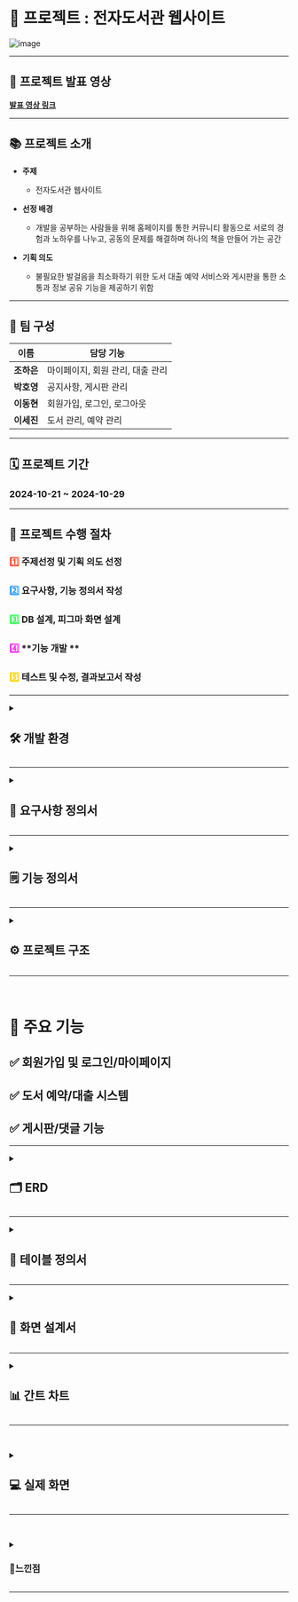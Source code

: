 # 📖 **프로젝트 : 전자도서관 웹사이트**

![image](https://github.com/user-attachments/assets/88de6e81-be21-4b89-b512-f8431c7484fd)


---

## 🎥 **프로젝트 발표 영상**  
[**발표 영상 링크**](https://youtu.be/VkmCQ2mdMZw)



---

## 📚 **프로젝트 소개**
- **주제**
    - 전자도서관 웹사이트
    
- **선정 배경**
    - 개발을 공부하는 사람들을 위해 홈페이지를 통한 커뮤니티 활동으로 서로의 경험과 노하우를 나누고, 공동의 문제를 해결하며 하나의 책을 만들어 가는 공간
    
- **기획 의도**
    - 불필요한 발걸음을 최소화하기 위한 도서 대출 예약 서비스와 게시판을 통한 소통과 정보 공유 기능을 제공하기 위함
---

## 👥 **팀 구성**
| **이름**   | **담당 기능**                       |
|-----------|----------------------------------|
| **조하은** | 마이페이지, 회원 관리, 대출 관리 |
| **박호영** | 공지사항, 게시판 관리 |
| **이동현** | 회원가입, 로그인, 로그아웃 |
| **이세진** | 도서 관리, 예약 관리 |

---

## 🗓️ **프로젝트 기간**
###  **2024-10-21 ~ 2024-10-29**

---
## 🚀 **프로젝트 수행 절차**
 ### <span style="color:#FF5733;">1️⃣</span> **주제선정 및 기획 의도 선정**  
 ### <span style="color:#33A1FF;">2️⃣</span> **요구사항, 기능 정의서 작성**  
 ### <span style="color:#33FF57;">3️⃣</span> **DB 설계, 피그마 화면 설계**  
 ### <span style="color:#FF33F6;">4️⃣</span> **기능 개발 **  
 ### <span style="color:#FFD700;">5️⃣</span> **테스트 및 수정, 결과보고서 작성**


---

<details>
<summary><h2>🛠️ <strong>개발 환경</strong></h2></summary>
  
  
  ### Java, JSP, JavaScript, HTML5, CSS3, MySQL

</details>

--- 

<details>
<summary><h2>📑 <strong>요구사항 정의서</strong></h2></summary>
  
   ![image](https://github.com/user-attachments/assets/495439ec-a54c-422c-95b3-b0a956b99cd6)

</details>


---

<details>
<summary><h2>🗒️ <strong>기능 정의서</strong></h2></summary>
  
  - 기능 정의서
 
    ![image](https://github.com/user-attachments/assets/1e109c67-eea7-48e2-9567-4f17d96349b2)
    ![image](https://github.com/user-attachments/assets/973df756-798e-459b-b553-3d6f6eb77899)


</details>

---

<details>
<summary><h2>⚙ <strong>프로젝트 구조</strong></h2></summary>
  
![image](https://github.com/user-attachments/assets/4df2531a-ae44-4600-a7cb-7f224a48ce25)
![image](https://github.com/user-attachments/assets/e92e64b1-b361-4ca9-a8c7-7453d657f627)



</details>

---

&nbsp;
# 🎯 **주요 기능**
## ✅ 회원가입 및 로그인/마이페이지
## ✅ 도서 예약/대출 시스템
## ✅ 게시판/댓글 기능

--- 

<details>
<summary><h2>🗂️ <strong>ERD</strong></h2></summary>
  
  ![image](https://github.com/user-attachments/assets/004f2b24-2b56-4361-9d88-ffe83ba7298b)

</details>

---

<details>
  <summary><h2>📃 <strong>테이블 정의서</strong></h2></summary>

  **users**  
  ![image](https://github.com/user-attachments/assets/082db524-28be-495e-8d41-0db0b9afa0da)
  
  **user_auth**  
  ![image](https://github.com/user-attachments/assets/ba694529-57ea-4dbb-9f72-b2a28b8342f9)

  **wish list**  
  ![image](https://github.com/user-attachments/assets/5cdc3bf0-09ce-4401-b242-86b208bec168)

  **rental list**  
  ![image](https://github.com/user-attachments/assets/6dbb6559-cb41-4fcb-971e-814754e9e208)

  **book**  
  ![image](https://github.com/user-attachments/assets/eb927411-2b15-41d9-8857-ec18a7a658e1)

  **book stock**  
  ![image](https://github.com/user-attachments/assets/1ef94fbc-4041-40e5-9f85-b05242f7d8e6)

  **hope book**  
  ![image](https://github.com/user-attachments/assets/6962a7dd-0886-433a-bd91-bed49d5792dd)

  **board**  
  ![image](https://github.com/user-attachments/assets/0603606f-d8ed-4e05-999e-10f70b9e7887)

  **comment**  
  ![image](https://github.com/user-attachments/assets/c68d09ea-1325-4973-b7bb-ce8f95d44a0a)

  **files**  
  ![image](https://github.com/user-attachments/assets/89fd1c94-7338-42f3-b22e-98603e40b1aa)

</details>                                                                                                                    

---

<details>
  <summary><h2>📃 <strong>화면 설계서</strong></h2></summary>

  ![image](https://github.com/user-attachments/assets/746ce722-63b4-45fc-b7d2-a20dfa57cb3e)
  ![image](https://github.com/user-attachments/assets/19e5c7a9-a81c-4adc-8dfc-16385f2acdd2)


</details>

--- 

<details>
<summary><h2>📊 <strong>간트 차트</strong></h2></summary>
  
  ![image](https://github.com/user-attachments/assets/81bb3cba-11ed-438d-af4d-9ce1ad572033)



</details>

---

&nbsp;

<details>
    
<summary><h2>💻 <strong>실제 화면</strong></h2></summary>

![image](https://github.com/user-attachments/assets/e5ef1037-4e0a-42ed-ac8a-842dcd6645f5)
![image](https://github.com/user-attachments/assets/db75e2b9-8f6f-46e8-bf07-7bb0fbed6271)
![image](https://github.com/user-attachments/assets/bd077a8d-8ed0-421b-bba7-3cdad6fa105a)
![image](https://github.com/user-attachments/assets/7e356dc9-5053-4801-bcc8-ab2a78df7d48)
![image](https://github.com/user-attachments/assets/f61ab739-317c-4f0a-8c20-d3f578d1ea92)
![image](https://github.com/user-attachments/assets/2daa07ee-4855-4384-b586-13dde28b3200)
![image](https://github.com/user-attachments/assets/dd511ede-c083-4a84-9c63-eb463905ec8a)
![image](https://github.com/user-attachments/assets/fb74c3e5-d86a-44a9-8163-0622e13a07b6)
![image](https://github.com/user-attachments/assets/cf756960-e1fd-4d6a-b5ff-722c0b5e21f7)
![image](https://github.com/user-attachments/assets/4aecd390-dcaf-4d0b-b17a-3a508b62f931)
![image](https://github.com/user-attachments/assets/aa7f0aa3-4e68-4ded-ac5b-b624b651823e)
![image](https://github.com/user-attachments/assets/2176ace6-01c7-4411-8245-a51f19df4bc4)
![image](https://github.com/user-attachments/assets/63dfbf23-ca4d-4795-a73e-c0396b437bdf)
![image](https://github.com/user-attachments/assets/194c4100-94cd-4655-a325-cef185ae1afa)
![image](https://github.com/user-attachments/assets/f381f7cf-0ba0-4317-a2c8-b11a380b14d0)
![image](https://github.com/user-attachments/assets/9ccc74fe-e520-4dc0-b9a1-73e4f17b08dd)
![image](https://github.com/user-attachments/assets/35368de2-1526-41fc-9607-2f78f99811b6)
![image](https://github.com/user-attachments/assets/57f91d25-33fd-4792-83c9-389981d29fc7)
![image](https://github.com/user-attachments/assets/a8d8e315-5349-43da-9125-df69d101e562)
![image](https://github.com/user-attachments/assets/6f1c662c-d953-4605-a5c0-af40d824d18e)
![image](https://github.com/user-attachments/assets/82003687-345c-4437-9770-05b2b4b7ee74)


</details>


---


&nbsp;

<details>
    
<summary><h3>📝<strong>느낀점</strong></h3></summary>

### 조하은
    
- ERD부터 꼼꼼하게 설계하지 않으면 기능 구현 과정에서 복잡해짐을 느끼고 초기 단계부터 구현을 염두에 둔 구체적인 설계가 중요함을 깨달았습니다.
- 설계 단계에서 예상한 구현 시간보다 더 오래 걸려 계획한 기능들을 다 구현할 수 없었습니다. 앞으로 기간에 맞는 프로젝트 규모가 무엇인지 아주 조금 감을 잡을 수 있게 되었고 코딩 속도가 빨라질 수 있도록 JSP와 CSS 공부가 더 필요함을 느꼈습니다.


</details>



---


  





